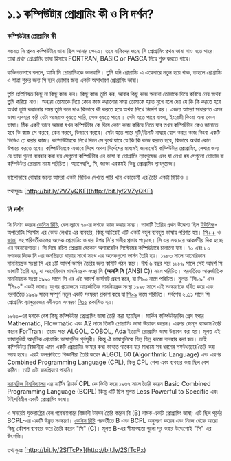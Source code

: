 # ১.১ কম্পিউটার প্রোগ্রামিং কী ও সি দর্শন?

### কম্পিউটার প্রোগ্রামিং কী

সম্ভবত সি প্রথম কম্পিউটার ভাষা ছিল আমার ক্ষেত্রে। তবে বাকিদের জন্যে সি প্রোগ্রামিং প্রথম ভাষা নাও হতে পারে। তারা প্রথম প্রোগ্রামিং ভাষা হিসাবে FORTRAN, BASIC or PASCA দিয়ে শুরু করতে পারে।

ব্যক্তিগতভাবে বললে, আমি সি প্রোগ্রামিংকে ভালবাসি। তুমি যদি প্রোগ্রামিং এ একেবারে নতুন হয়ে থাক, তাহলে প্রোগ্রামিং এ যাত্রা শুরুর জন্য সি হবে তোমার জন্য একটি অসাধারণ প্রোগ্রামিং ভাষা।

তুমি প্রতিনিয়ত কিছু না কিছু কাজ কর। কিছু কাজ তুমি কর, আবার কিছু কাজ অন্যরা তোমাকে দিয়ে করিয়ে নেয় অথবা তুমি করিয়ে নাও। অন্যরা তোমাকে দিয়ে কোন কাজ করানোর সময় তোমাকে হয়ত মুখে বলে দেয় যে কি কি করতে হবে অথবা তুমি করানোর সময় তুমি বলে দাও কিভাবে কী করতে হবে অথবা লিখে নির্দেশ কর। এজন্য আমরা সাধারণত এমন ভাষা ব্যবহার করি যেটা আমরাও বুঝতে পারি, সেও বুঝতে পারে । সেটা হতে পারে বাংলা, ইংরেজী কিংবা অন্য কোন ভাষা। ঠিক একই ভাবে আমরা যখন কম্পিউটার কে দিয়ে কোন কাজ করিয়ে নিতে যাব তখন কম্পিউটার কেও জানাতে হবে কি কাজ সে করবে, কেন করবে, কিভাবে করবে। সেটা হতে পারে দুটি/তিনটি নাম্বার যোগ করার কাজ কিংবা একটি ভিডিও প্লে করার কাজ। কম্পিউটারকে লিখে দিলে সে বুঝে যাবে যে কি কি কাজ করতে হবে, কিভাবে অথবা কোন উপায়ে করতে হবে। কম্পিউটারকে এভাবে লিখে অথবা নির্দেশের মাধ্যমই জানানোই কম্পিউটার প্রোগ্রামিং, লেখার জন্য যে ভাষা গুলো ব্যবহার করা হয় সেগুলো কম্পিউটার এর ভাষা বা প্রোগ্রামিং ল্যাংগুয়েজ এবং যা লেখা হয় সেগুলো প্রোগ্রাম বা কম্পিউটার প্রোগ্রাম নামে পরিচিত। অ্যাসেম্বলি, সি, জাভা এরকমই কিছু প্রোগ্রামিং ল্যাংগুয়েজ।​

ভালোভাবে বোঝার জন্যে আমরা একটা ভিডিও দেখতে পারি খান একাডেমী এর তৈরি একটা ভিডিও । 

তথ্যসূত্রঃ [http://bit.ly/2VZyQKF](http://bit.ly/2VZyQKF)

### সি দর্শন

সি নির্মাণ করেন [ডেনিস রিচি](https://bn.wikipedia.org/wiki/%E0%A6%A1%E0%A7%87%E0%A6%A8%E0%A6%BF%E0%A6%B8_%E0%A6%B0%E0%A6%BF%E0%A6%9A%E0%A6%BF), বেল ল্যাবে ৭০এর দশকে কাজ করার সময়। ভাষাটি তৈরির প্রথম উদ্দেশ্য ছিল [ইউনিক্স](https://bn.wikipedia.org/wiki/%E0%A6%87%E0%A6%89%E0%A6%A8%E0%A6%BF%E0%A6%95%E0%A7%8D%E0%A6%B8)- অপারেটিং সিস্টেম এর কোড লেখায় এর ব্যবহার, কিন্তু অচিরেই এটি একটি বহুল ব্যবহৃত ভাষায় পরিণত হয়। [সি++](https://bn.wikipedia.org/wiki/%E0%A6%B8%E0%A6%BF%2B%2B) ও [জাভা](https://bn.wikipedia.org/wiki/%E0%A6%9C%E0%A6%BE%E0%A6%AD%E0%A6%BE_%28%E0%A6%AA%E0%A7%8D%E0%A6%B0%E0%A7%8B%E0%A6%97%E0%A7%8D%E0%A6%B0%E0%A6%BE%E0%A6%AE%E0%A6%BF%E0%A6%82_%E0%A6%AD%E0%A6%BE%E0%A6%B7%E0%A6%BE%29) সহ পরিবর্তীকালের অনেক প্রোগ্রামিং ভাষার উপর সি'র গভীর প্রভাব পড়েছে। সি এর সবচেয়ে আকর্ষণীয় দিক হচ্ছে এর বহনযোগ্যতা। সি দিয়ে রচিত প্রোগ্রাম যেকোন অপাররেটিং সিস্টেমের কম্পিউটারে চালানো যায়। ৭০ এবং ৮০ দশকের দিকে সি এর জনপ্রিয়তা বাড়ার সাথে সাথে এর অনেকগুলো ভার্সন তৈরি হয়। ১৯৮৩ সালে আমেরিকান মাননিয়ন্ত্রক সংস্থা সি এর ১টি আদর্শ ভার্সন তৈরির জন্য কমিটি গঠন করে। দীর্ঘ ৬ বছর পরে ১৯৮৯ সালে সেই আদর্শ সি ভাষাটি তৈরি হয়, যা আমেরিকান মাননিয়ন্ত্রক সংস্থা সি \(**আনসি সি** \(ANSI C\)\) নামে পরিচিত। পরবর্তিতে আন্তর্জাতিক মাননিয়ন্ত্রক সংস্থা ১৯৯০ সালে সি এর এই আদর্শ ভার্সনটি গ্রহণ করে, যা সি৯০ নামে পরিচিত। মুলত "সি৮৯" এবং "সি৯০" একই ভাষা। যুগের প্রয়োজনে আন্তর্জাতিক মাননিয়ন্ত্রক সংস্থা ১৯৯৫ সালে এই সংস্করণকে বর্ধিত করে এবং পরবর্তিতে ১৯৯৯ সালে সম্পূর্ণ নতুন একটি সংস্করণ প্রকাশ করে যা [সি৯৯](https://bn.wikipedia.org/w/index.php?title=%E0%A6%B8%E0%A6%BF%E0%A7%AF%E0%A7%AF&action=edit&redlink=1) নামে পরিচিত। সর্বশেষ ২০১১ সালে সি প্রোগ্রামিং ল্যাঙ্গুয়েজের নবীনতম সংস্করণ [সি১১](https://bn.wikipedia.org/w/index.php?title=%E0%A6%B8%E0%A6%BF%E0%A7%A7%E0%A7%A7&action=edit&redlink=1) প্রকাশিত হয়।

১৯৬০-এর দশকে বেশ কিছু কম্পিউটার প্রোগ্রামিং ভাষা তৈরি করা হয়েছিল। মার্কিন কম্পিউটারবিদ গ্রেস হপার Mathematic, Flowmatic এবং A2 নামে তিনটি প্রোগ্রামিং ভাষা উদ্ভাবন করেন। এরপর জেম্‌স ব্যাকাস তৈরি করেন ForTran। তারও পরে ALGOL, COBOL, Ada ইত্যাদি প্রোগ্রামিং ভাষা উদ্ভাবন করা হয়। মূলত এই ভাষাগুলিই আধুনিক প্রোগ্রামিং ভাষাগুলির পূর্বসূরী। কিন্তু ঐ ভাষাগুলিকে ভিন্ন ভিন্ন কাজে ব্যবহার করা হত। তাই কম্পিউটার বিজ্ঞানীরা এমন একটি প্রোগ্রামিং ভাষার কথা ভাবতে থাকেন যার মাধ্যমে সব ধরনের সফটওয়্যার তৈরি করা সম্ভব হবে। এরই ফলশ্রুতিতে বিজ্ঞানীরা তৈরি করেন ALGOL 60 \(Algorithmic Language\) এবং এরপর Combined Programming Language \(CPL\), কিন্তু CPL শেখা এবং ব্যবহার করা ছিল বেশ কঠিন। তাই এটা জনপ্রিয়তা পায়নি।

[ক্যামব্রিজ বিশ্ববিদ্যালয়](https://bn.wikipedia.org/wiki/%E0%A6%95%E0%A7%8D%E0%A6%AF%E0%A6%BE%E0%A6%AE%E0%A6%AC%E0%A7%8D%E0%A6%B0%E0%A6%BF%E0%A6%9C_%E0%A6%AC%E0%A6%BF%E0%A6%B6%E0%A7%8D%E0%A6%AC%E0%A6%AC%E0%A6%BF%E0%A6%A6%E0%A7%8D%E0%A6%AF%E0%A6%BE%E0%A6%B2%E0%A6%AF%E0%A6%BC) এর মার্টিন রিচার্ড CPL কে ভিত্তি করে ১৯৬৭ সালে তৈরি করেন Basic Combined Programming Language \(BCPL\) কিন্তু এটি ছিল মূলত Less Powerful to Specific এবং টাইপবিহীন একটি প্রোগ্রামিং ভাষা।

এ সময়েই যুক্তরাষ্ট্রের বেল গবেষণাগারে বিজ্ঞানী টমসন তৈরি করেন বি \(B\) নামক একটি প্রোগ্রামিং ভাষা; এটি ছিল পূর্বের BCPL-এর একটি উন্নত সংস্করণ। [ডেনিস রিচি](https://bn.wikipedia.org/wiki/%E0%A6%A1%E0%A7%87%E0%A6%A8%E0%A6%BF%E0%A6%B8_%E0%A6%B0%E0%A6%BF%E0%A6%9A%E0%A6%BF) পরবর্তীতে B এবং BCPL অনুসরণ করেন এবং নিজে থেকে আরো কিছু কৌশল ব্যবহার করে তৈরি করেন "সি" \(C\)। মূলত B-এর সীমাবদ্ধতা গুলো দূর করার উদ্দেশ্যেই "সি" এর উৎপত্তি।

তথ্যসুত্রঃ [http://bit.ly/2SfTcPx](http://bit.ly/2SfTcPx)

